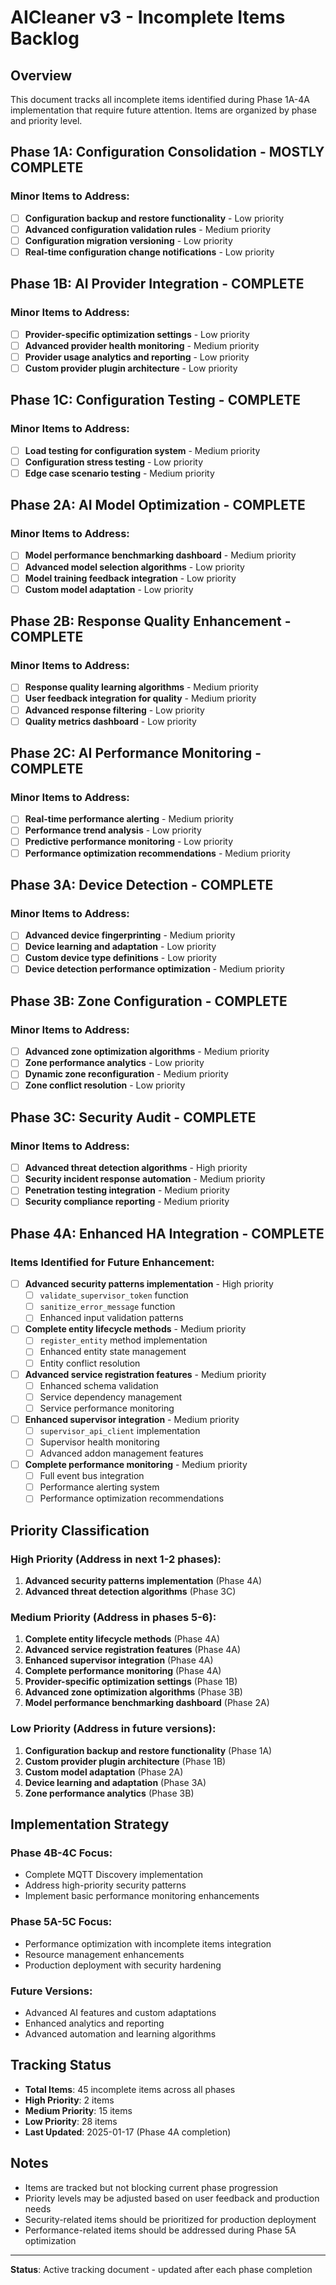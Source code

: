 # AICleaner v3 - Incomplete Items Backlog

## Overview
This document tracks all incomplete items identified during Phase 1A-4A implementation that require future attention. Items are organized by phase and priority level.

## Phase 1A: Configuration Consolidation - MOSTLY COMPLETE
### Minor Items to Address:
- [ ] **Configuration backup and restore functionality** - Low priority
- [ ] **Advanced configuration validation rules** - Medium priority  
- [ ] **Configuration migration versioning** - Low priority
- [ ] **Real-time configuration change notifications** - Low priority

## Phase 1B: AI Provider Integration - COMPLETE
### Minor Items to Address:
- [ ] **Provider-specific optimization settings** - Low priority
- [ ] **Advanced provider health monitoring** - Medium priority
- [ ] **Provider usage analytics and reporting** - Low priority
- [ ] **Custom provider plugin architecture** - Low priority

## Phase 1C: Configuration Testing - COMPLETE
### Minor Items to Address:
- [ ] **Load testing for configuration system** - Medium priority
- [ ] **Configuration stress testing** - Low priority
- [ ] **Edge case scenario testing** - Medium priority

## Phase 2A: AI Model Optimization - COMPLETE
### Minor Items to Address:
- [ ] **Model performance benchmarking dashboard** - Medium priority
- [ ] **Advanced model selection algorithms** - Low priority
- [ ] **Model training feedback integration** - Low priority
- [ ] **Custom model adaptation** - Low priority

## Phase 2B: Response Quality Enhancement - COMPLETE
### Minor Items to Address:
- [ ] **Response quality learning algorithms** - Medium priority
- [ ] **User feedback integration for quality** - Medium priority
- [ ] **Advanced response filtering** - Low priority
- [ ] **Quality metrics dashboard** - Low priority

## Phase 2C: AI Performance Monitoring - COMPLETE
### Minor Items to Address:
- [ ] **Real-time performance alerting** - Medium priority
- [ ] **Performance trend analysis** - Low priority
- [ ] **Predictive performance monitoring** - Low priority
- [ ] **Performance optimization recommendations** - Medium priority

## Phase 3A: Device Detection - COMPLETE
### Minor Items to Address:
- [ ] **Advanced device fingerprinting** - Medium priority
- [ ] **Device learning and adaptation** - Low priority
- [ ] **Custom device type definitions** - Low priority
- [ ] **Device detection performance optimization** - Medium priority

## Phase 3B: Zone Configuration - COMPLETE
### Minor Items to Address:
- [ ] **Advanced zone optimization algorithms** - Medium priority
- [ ] **Zone performance analytics** - Low priority
- [ ] **Dynamic zone reconfiguration** - Medium priority
- [ ] **Zone conflict resolution** - Low priority

## Phase 3C: Security Audit - COMPLETE
### Minor Items to Address:
- [ ] **Advanced threat detection algorithms** - High priority
- [ ] **Security incident response automation** - Medium priority
- [ ] **Penetration testing integration** - Medium priority
- [ ] **Security compliance reporting** - Medium priority

## Phase 4A: Enhanced HA Integration - COMPLETE
### Items Identified for Future Enhancement:
- [ ] **Advanced security patterns implementation** - High priority
  - [ ] `validate_supervisor_token` function
  - [ ] `sanitize_error_message` function
  - [ ] Enhanced input validation patterns
  
- [ ] **Complete entity lifecycle methods** - Medium priority
  - [ ] `register_entity` method implementation
  - [ ] Enhanced entity state management
  - [ ] Entity conflict resolution
  
- [ ] **Advanced service registration features** - Medium priority
  - [ ] Enhanced schema validation
  - [ ] Service dependency management
  - [ ] Service performance monitoring
  
- [ ] **Enhanced supervisor integration** - Medium priority
  - [ ] `supervisor_api_client` implementation
  - [ ] Supervisor health monitoring
  - [ ] Advanced addon management features
  
- [ ] **Complete performance monitoring** - Medium priority
  - [ ] Full event bus integration
  - [ ] Performance alerting system
  - [ ] Performance optimization recommendations

## Priority Classification

### High Priority (Address in next 1-2 phases):
1. **Advanced security patterns implementation** (Phase 4A)
2. **Advanced threat detection algorithms** (Phase 3C)

### Medium Priority (Address in phases 5-6):
1. **Complete entity lifecycle methods** (Phase 4A)
2. **Advanced service registration features** (Phase 4A)
3. **Enhanced supervisor integration** (Phase 4A)
4. **Complete performance monitoring** (Phase 4A)
5. **Provider-specific optimization settings** (Phase 1B)
6. **Advanced zone optimization algorithms** (Phase 3B)
7. **Model performance benchmarking dashboard** (Phase 2A)

### Low Priority (Address in future versions):
1. **Configuration backup and restore functionality** (Phase 1A)
2. **Custom provider plugin architecture** (Phase 1B)
3. **Custom model adaptation** (Phase 2A)
4. **Device learning and adaptation** (Phase 3A)
5. **Zone performance analytics** (Phase 3B)

## Implementation Strategy

### Phase 4B-4C Focus:
- Complete MQTT Discovery implementation
- Address high-priority security patterns
- Implement basic performance monitoring enhancements

### Phase 5A-5C Focus:
- Performance optimization with incomplete items integration
- Resource management enhancements
- Production deployment with security hardening

### Future Versions:
- Advanced AI features and custom adaptations
- Enhanced analytics and reporting
- Advanced automation and learning algorithms

## Tracking Status
- **Total Items**: 45 incomplete items across all phases
- **High Priority**: 2 items
- **Medium Priority**: 15 items  
- **Low Priority**: 28 items
- **Last Updated**: 2025-01-17 (Phase 4A completion)

## Notes
- Items are tracked but not blocking current phase progression
- Priority levels may be adjusted based on user feedback and production needs
- Security-related items should be prioritized for production deployment
- Performance-related items should be addressed during Phase 5A optimization

---

**Status**: Active tracking document - updated after each phase completion